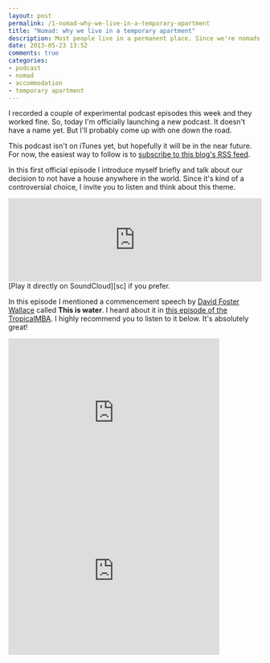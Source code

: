 ```yaml
---
layout: post
permalink: /1-nomad-why-we-live-in-a-temporary-apartment
title: "Nomad: why we live in a temporary apartment"
description: Most people live in a permanent place. Since we're nomads we don't have a permanent place. We live in temporary apartments around the globe. This is unconventional and people ask us why we don't have a permanent place.
date: 2013-05-23 13:52
comments: true
categories: 
- podcast
- nomad
- accommodation
- temporary apartment
---
```

I recorded a couple of experimental podcast episodes this week and they worked fine. So, today I'm officially launching a new podcast. It doesn't have a name yet. But I'll probably come up with one down the road. 

This podcast isn't on iTunes yet, but hopefully it will be in the near future. For now, the easiest way to follow is to [subscribe to this blog's RSS feed][rss].

In this first official episode I introduce myself briefly and talk about our decision to not have a house anywhere in the world. Since it's kind of a controversial choice, I invite you to listen and think about this theme. 

<iframe width="100%" height="166" scrolling="no" frameborder="no" src="https://w.soundcloud.com/player/?url=http%3A%2F%2Fapi.soundcloud.com%2Ftracks%2F93479042"></iframe>
[Play it directly on SoundCloud][sc] if you prefer.

In this episode I mentioned a commencement speech by [David Foster Wallace][1] called **This is water**. I heard about it in [this episode of the TropicalMBA][t]. I highly recommend you to listen to it below. It's absolutely great!

<iframe width="420" height="315" src="http://www.youtube.com/embed/vET9cvlGJQw" frameborder="0" allowfullscreen></iframe>

<iframe width="420" height="315" src="http://www.youtube.com/embed/EEjVnB7AeBQ" frameborder="0" allowfullscreen></iframe>

[1]:   http://en.wikipedia.org/wiki/David_Foster_Wallace
[rss]: http://feeds.feedburner.com/ViniciusTelesEN
[t]: http://www.tropicalmba.com/david-foster-wallace-this-is-water
[sc]:  https://soundcloud.com/vinicius-teles/nomad-temporary-apartment
